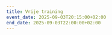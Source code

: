 ```yaml
---
title: Vrije training
event_date: 2025-09-03T20:15:00+02:00
end_date: 2025-09-03T22:00:00+02:00
---
```

